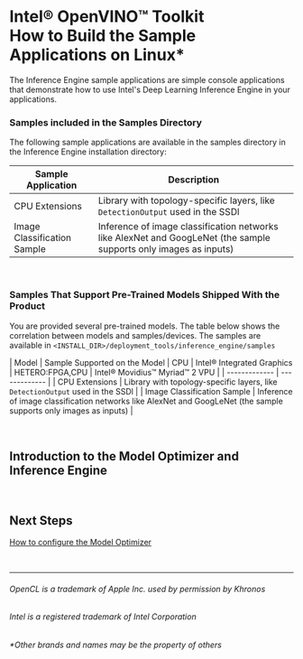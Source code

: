 

# Intel® OpenVINO™ Toolkit <br>How to Build the Sample Applications on Linux*

The Inference Engine sample applications are simple console applications that demonstrate how to use Intel's Deep Learning Inference Engine in your applications.

### Samples included in the Samples Directory

The following sample applications are available in the samples directory in the Inference Engine installation directory:

| Sample Application  | Description |
| ------------- | ------------- |
| CPU Extensions | Library with topology-specific layers, like `DetectionOutput` used in the SSDl  |
| Image Classification Sample | Inference of image classification networks like AlexNet and GoogLeNet (the sample supports only images as inputs) |

<br>

### Samples That Support Pre-Trained Models Shipped With the Product

You are provided several pre-trained models. The table below shows the correlation between models and samples/devices.  The samples are available in `<INSTALL_DIR>/deployment_tools/inference_engine/samples`


| Model	  | Sample Supported on the Model  | CPU	  | Intel® Integrated Graphics  	| HETERO:FPGA,CPU	  | Intel® Movidius™  Myriad™ 2 VPU   |
| ------------- | ------------- |
| CPU Extensions | Library with topology-specific layers, like `DetectionOutput` used in the SSDl  |
| Image Classification Sample | Inference of image classification networks like AlexNet and GoogLeNet (the sample supports only images as inputs) |

<br>

## Introduction to the **Model Optimizer** and **Inference Engine**

<br>

## Next Steps

[How to configure the Model Optimizer](https://github.com/hunnel/openVINO_install_guide_linux_without_FPGA/configure_model_optimizer)

<br>


***

###### OpenCL is a trademark of Apple Inc. used by permission by Khronos   
###### Intel is a registered trademark of Intel Corporation
###### &ast;Other brands and names may be the property of others
